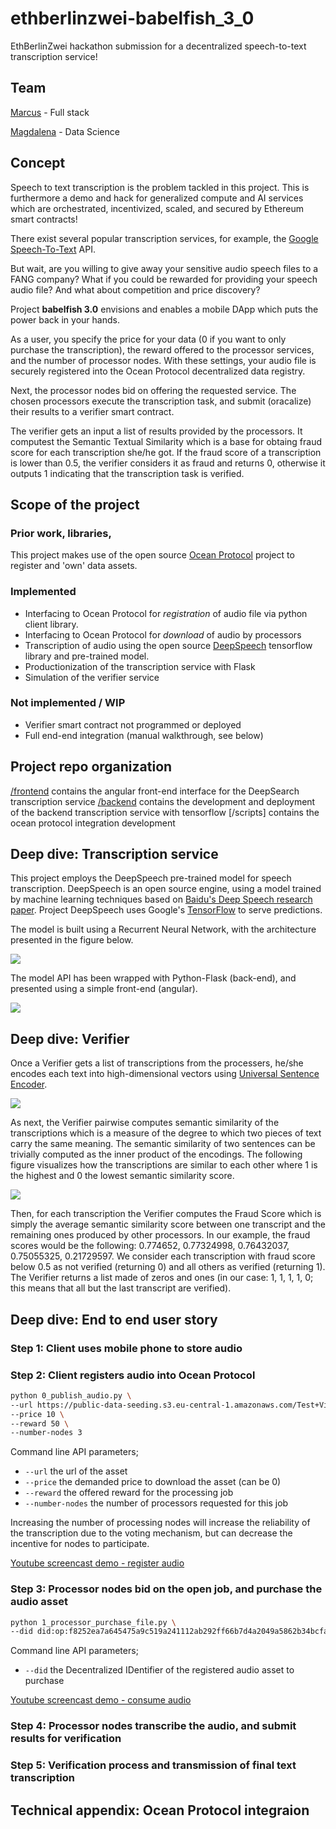 # ethberlinzwei-babelfish_3_0
EthBerlinZwei hackathon submission for a decentralized speech-to-text transcription service!

## Team 

[Marcus](https://github.com/MarcusJones) - Full stack

[Magdalena](https://github.com/mtagda) - Data Science


## Concept

Speech to text transcription is the problem tackled in this project. This is furthermore a demo and hack for generalized compute and AI services which are orchestrated, incentivized, scaled, and secured by Ethereum smart contracts! 

There exist several popular transcription services, for example, the [Google Speech-To-Text](https://cloud.google.com/speech-to-text/) API. 

But wait, are you willing to give away your sensitive audio speech files to a FANG company? What if you could be rewarded for providing your speech audio file? And what about competition and price discovery? 

Project **babelfish 3.0** envisions and enables a mobile DApp which puts the power back in your hands. 

As a user, you specify the price for your data (0 if you want to only purchase the transcription), the reward offered to the processor services, and the number of processor nodes. With these settings, your audio file is securely registered into the Ocean Protocol decentralized data registry. 

Next, the processor nodes bid on offering the requested service. The chosen processors execute the transcription task, and submit (oracalize) their results to a verifier smart contract. 

The verifier gets an input a list of results provided by the processors. It computest the Semantic Textual Similarity which is a base for obtaing fraud score for each transcription she/he got. If the fraud score of a transcription is lower than 0.5, the verifier considers it as fraud and returns 0, otherwise it outputs 1 indicating that the transcription task is verified. 

## Scope of the project

### Prior work, libraries, 
This project makes use of the open source [Ocean Protocol](https://oceanprotocol.com/) project to register and 'own' data assets. 

### Implemented

 * Interfacing to Ocean Protocol for *registration* of audio file via python client library. 
 * Interfacing to Ocean Protocol for *download* of audio by processors
 * Transcription of audio using the open source [DeepSpeech](https://github.com/mozilla/DeepSpeech) tensorflow library and pre-trained model.
 * Productionization of the transcription service with Flask
 * Simulation of the verifier service
 
### Not implemented / WIP

 * Verifier smart contract not programmed or deployed
 * Full end-end integration (manual walkthrough, see below)

## Project repo organization

[/frontend](/frontend) contains the angular front-end interface for the DeepSearch transcription service
[/backend](/backend) contains the development and deployment of the backend transcription service with tensorflow
[/scripts] contains the ocean protocol integration development
 
## Deep dive: Transcription service

This project employs the DeepSpeech pre-trained model for speech transcription. DeepSpeech is an open source engine, using a model trained by machine learning techniques based on [Baidu's Deep Speech research paper](https://arxiv.org/abs/1412.5567). Project DeepSpeech uses Google's [TensorFlow](https://www.tensorflow.org/) to serve predictions. 

The model is built using a Recurrent Neural Network, with the architecture presented in the figure below. 

![](images/deepspeechrnn.png)

The model API has been wrapped with Python-Flask (back-end), and presented using a simple front-end (angular). 

![](images/frontend.png)
 
## Deep dive: Verifier

Once a Verifier gets a list of transcriptions from the processers, he/she encodes each text into high-dimensional vectors using [Universal Sentence Encoder](https://static.googleusercontent.com/media/research.google.com/en//pubs/archive/46808.pdf). 

![](images/emb.png)

As next, the Verifier pairwise computes semantic similarity of the transcriptions which is a measure of the degree to which two pieces of text carry the same meaning. The semantic similarity of two sentences can be trivially computed as the inner product of the encodings. The following figure visualizes how the transcriptions are similar to each other where 1 is the highest and 0 the lowest semantic similarity score. 

![](images/similarity_stt.png)

Then, for each transcription the Verifier computes the Fraud Score which is simply the average semantic similarity score between one transcript and the remaining ones produced by other processors. In our example, the fraud scores would be the following: 0.774652, 0.77324998, 0.76432037, 0.75055325, 0.21729597. We consider each transcription with fraud score below 0.5 as not verified (returning 0) and all others as verified (returning 1). The Verifier returns a list made of zeros and ones (in our case: 1, 1, 1, 1, 0; this means that all but the last transcript are verified). 

## Deep dive: End to end user story

### Step 1: Client uses mobile phone to store audio

### Step 2: Client registers audio into Ocean Protocol

```bash
python 0_publish_audio.py \
--url https://public-data-seeding.s3.eu-central-1.amazonaws.com/Test+Video+/testcoffeeshort.wav \
--price 10 \
--reward 50 \
--number-nodes 3

```

Command line API parameters;
- `--url` the url of the asset
- `--price` the demanded price to download the asset (can be 0)
- `--reward` the offered reward for the processing job
- `--number-nodes` the number of processors requested for this job

Increasing the number of processing nodes will increase the reliability of the transcription due to the voting mechanism, but can decrease the incentive for nodes to participate. 

[Youtube screencast demo - register audio](https://www.youtube.com/watch?v=cwy1cI4TBOo&feature=youtu.be)

### Step 3: Processor nodes bid on the open job, and purchase the audio asset

```bash
python 1_processor_purchase_file.py \
--did did:op:f8252ea7a645475a9c519a241112ab292ff66b7d4a2049a5862b34bcfa507c30
```

Command line API parameters;
- `--did` the Decentralized IDentifier of the registered audio asset to purchase

[Youtube screencast demo - consume audio](https://www.youtube.com/watch?v=-7aANaSw7Xs&feature=youtu.be)

### Step 4: Processor nodes transcribe the audio, and submit results for verification



### Step 5: Verification process and transmission of final text transcription


## Technical appendix: Ocean Protocol integraion



